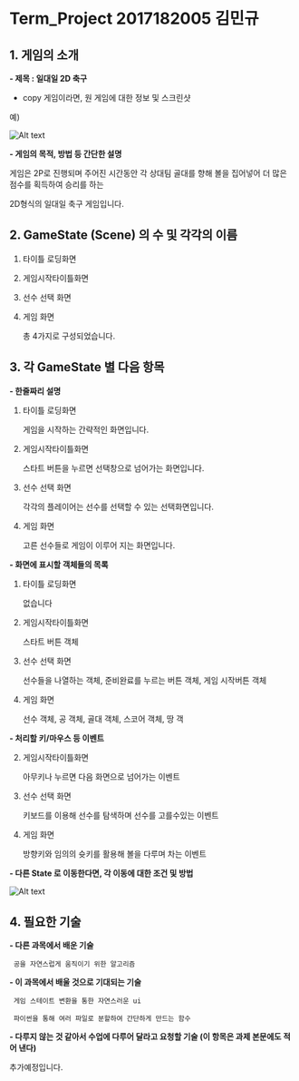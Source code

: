 # Term_Project 2017182005 김민규


## 1. 게임의 소개

__- 제목 : 일대일 2D 축구__

 

- copy 게임이라면, 원 게임에 대한 정보 및 스크린샷

 

예)

![Alt text](/res/example.jpg)



 

__- 게임의 목적, 방법 등 간단한 설명__

   

   게임은 2P로 진행되며 주어진 시간동안 각 상대팀 골대를 향해 볼을 집어넣어 더 많은 점수를 획득하여 승리를 하는 

   2D형식의 일대일 축구 게임입니다.

 

 

## 2. GameState (Scene) 의 수 및 각각의 이름

 

  1. 타이틀 로딩화면

 

  2. 게임시작타이틀화면

 

  3. 선수 선택 화면

 

  4. 게임 화면

 

     총 4가지로 구성되었습니다.

 

## 3. 각 GameState 별 다음 항목

 

__- 한줄짜리 설명__

  1. 타이틀 로딩화면

       게임을 시작하는 간략적인 화면입니다.

     

  2. 게임시작타이틀화면

       스타트 버튼을 누르면 선택창으로 넘어가는 화면입니다.

 

  3. 선수 선택 화면

       각각의 플레이어는 선수를 선택할 수 있는 선택화면입니다.

 

  4. 게임 화면

       고른 선수들로 게임이 이루어 지는 화면입니다.

 

__- 화면에 표시할 객체들의 목록__

  1. 타이틀 로딩화면  
  
       없습니다       
         
  2. 게임시작타이틀화면
        
       스타트 버튼 객체 
       
       
  3. 선수 선택 화면

       선수들을 나열하는 객체, 준비완료를 누르는 버튼 객체, 게임 시작버튼 객체


  4. 게임 화면

       선수 객체, 공 객체, 골대 객체, 스코어 객체, 땅 객  

 

__- 처리할 키/마우스 등 이벤트__

     

  2. 게임시작타이틀화면

      아무키나 누르면 다음 화면으로 넘어가는 이벤트

 

  3. 선수 선택 화면

      키보드를 이용해 선수를 탐색하며 선수를 고를수있는 이벤트

 

  4. 게임 화면

       방향키와 임의의 슛키를 활용해 볼을 다루며 차는 이벤트

 

__- 다른 State 로 이동한다면, 각 이동에 대한 조건 및 방법__

![Alt text](/res/state.jpg)



## 4. 필요한 기술

__- 다른 과목에서 배운 기술__

     공을 자연스럽게 움직이기 위한 알고리즘

     

__- 이 과목에서 배울 것으로 기대되는 기술__

     게임 스테이트 변환을 통한 자연스러운 ui

     파이썬을 통해 여러 파일로 분할하여 간단하게 만드는 함수

     

 

__- 다루지 않는 것 같아서 수업에 다루어 달라고 요청할 기술 (이 항목은 과제 본문에도 적어 낸다)__

    

 

 

 

추가예정입니다.

     
